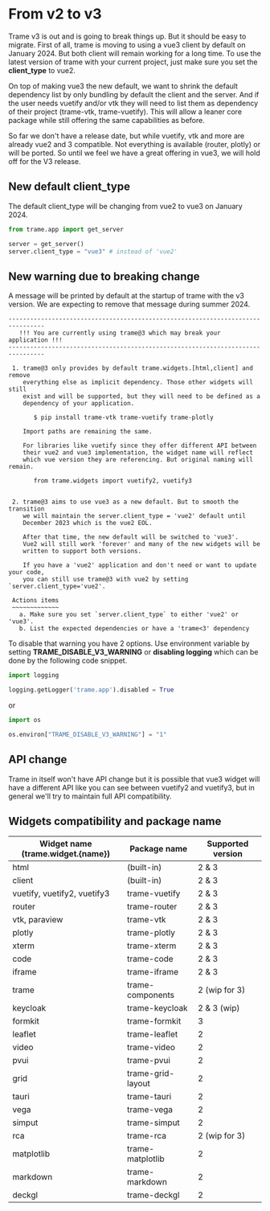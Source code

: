 # From v2 to v3

Trame v3 is out and is going to break things up. But it should be easy to migrate. First of all, trame is moving to using a vue3 client by default on January 2024. But both client will remain working for a long time. To use the latest version of trame with your current project, just make sure you set the __client_type__ to vue2.

On top of making vue3 the new default, we want to shrink the default dependency list by only bundling by default the client and the server. And if the user needs vuetify and/or vtk they will need to list them as dependency of their project (trame-vtk, trame-vuetify). This will allow a leaner core package while still offering the same capabilities as before.

So far we don't have a release date, but while vuetify, vtk and more are already vue2 and 3 compatible. Not everything is available (router, plotly) or will be ported. So until we feel we have a great offering in vue3, we will hold off for the V3 release.

## New default client_type

The default client_type will be changing from vue2 to vue3 on January 2024.

```python
from trame.app import get_server

server = get_server()
server.client_type = "vue3" # instead of 'vue2'
```

## New warning due to breaking change

A message will be printed by default at the startup of trame with the v3 version.
We are expecting to remove that message during summer 2024.

    --------------------------------------------------------------------------------
       !!! You are currently using trame@3 which may break your application !!!
    --------------------------------------------------------------------------------

     1. trame@3 only provides by default trame.widgets.[html,client] and remove
        everything else as implicit dependency. Those other widgets will still
        exist and will be supported, but they will need to be defined as a
        dependency of your application.

           $ pip install trame-vtk trame-vuetify trame-plotly

        Import paths are remaining the same.

        For libraries like vuetify since they offer different API between
        their vue2 and vue3 implementation, the widget name will reflect
        which vue version they are referencing. But original naming will remain.

           from trame.widgets import vuetify2, vuetify3


     2. trame@3 aims to use vue3 as a new default. But to smooth the transition
        we will maintain the server.client_type = 'vue2' default until
        December 2023 which is the vue2 EOL.

        After that time, the new default will be switched to 'vue3'.
        Vue2 will still work 'forever' and many of the new widgets will be
        written to support both versions.

        If you have a 'vue2' application and don't need or want to update your code,
        you can still use trame@3 with vue2 by setting `server.client_type='vue2'.

     Actions items
     ~~~~~~~~~~~~~
       a. Make sure you set `server.client_type` to either 'vue2' or 'vue3'.
       b. List the expected dependencies or have a 'trame<3' dependency


To disable that warning you have 2 options. Use environment variable by setting __TRAME_DISABLE_V3_WARNING__ or __disabling logging__ which can be done by the following code snippet.

```python
import logging

logging.getLogger('trame.app').disabled = True
```

or

```python
import os

os.environ["TRAME_DISABLE_V3_WARNING"] = "1"
```

## API change

Trame in itself won't have API change but it is possible that vue3 widget will have a different API like you can see between vuetify2 and vuetify3, but in general we'll try to maintain full API compatibility.

## Widgets compatibility and package name

| Widget name (trame.widget.{name}) | Package name | Supported version |
| --- | --- | --- |
| html | (built-in) | 2 & 3 |
| client | (built-in) | 2 & 3 |
| vuetify, vuetify2, vuetify3 | trame-vuetify | 2 & 3 |
| router | trame-router | 2 & 3 |
| vtk, paraview | trame-vtk | 2 & 3 |
| plotly | trame-plotly | 2 & 3 |
| xterm | trame-xterm | 2 & 3 |
| code | trame-code | 2 & 3 |
| iframe | trame-iframe | 2 & 3 |
| trame | trame-components | 2 (wip for 3) |
| keycloak | trame-keycloak | 2 & 3 (wip) |
| formkit | trame-formkit | 3 |
| leaflet | trame-leaflet | 2 |
| video | trame-video | 2 |
| pvui | trame-pvui | 2 |
| grid | trame-grid-layout | 2 |
| tauri | trame-tauri | 2 |
| vega | trame-vega | 2 |
| simput | trame-simput | 2 |
| rca | trame-rca | 2 (wip for 3) |
| matplotlib | trame-matplotlib | 2 |
| markdown | trame-markdown | 2 |
| deckgl | trame-deckgl | 2 |
